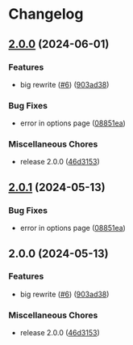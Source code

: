 # Changelog

## [2.0.0](https://github.com/phaux/telegram-send/compare/telegram-send-v2.0.1...telegram-send-v2.0.0) (2024-06-01)


### Features

* big rewrite ([#6](https://github.com/phaux/telegram-send/issues/6)) ([903ad38](https://github.com/phaux/telegram-send/commit/903ad382b35e6c2b591eb3c55f771582ec5b7171))


### Bug Fixes

* error in options page ([08851ea](https://github.com/phaux/telegram-send/commit/08851ea986f9706bb1697c0315d9bf78ab87b40b))


### Miscellaneous Chores

* release 2.0.0 ([46d3153](https://github.com/phaux/telegram-send/commit/46d3153fabc1c2ba7226efb9785a1bc3fcc373e4))

## [2.0.1](https://github.com/phaux/telegram-send/compare/v2.0.0...v2.0.1) (2024-05-13)


### Bug Fixes

* error in options page ([08851ea](https://github.com/phaux/telegram-send/commit/08851ea986f9706bb1697c0315d9bf78ab87b40b))

## 2.0.0 (2024-05-13)


### Features

* big rewrite ([#6](https://github.com/phaux/telegram-send/issues/6)) ([903ad38](https://github.com/phaux/telegram-send/commit/903ad382b35e6c2b591eb3c55f771582ec5b7171))


### Miscellaneous Chores

* release 2.0.0 ([46d3153](https://github.com/phaux/telegram-send/commit/46d3153fabc1c2ba7226efb9785a1bc3fcc373e4))
